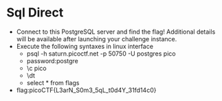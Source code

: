 # Sql Direct
* Connect to this PostgreSQL server and find the flag!
  Additional details will be available after launching your challenge instance.
* Execute the following syntaxes in linux interface
  * psql -h saturn.picoctf.net -p 50750 -U postgres pico               
  * password:postgre
  * \c pico                                        
  * \dt                                              
  * select * from flags                           
* flag:picoCTF{L3arN_S0m3_5qL_t0d4Y_31fd14c0}
